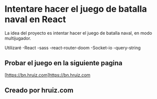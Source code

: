 # Intentare hacer el juego de batalla naval en React

La idea del proyecto es intentar hacer el juego de batalla naval, en modo multijugador.

Utilizaré 
-React
-sass
-react-router-doom
-Socket-io
-query-string

## Probar el juego en la siguiente pagina
[https://bn.hruiz.com]https://bn.hruiz.com

## Creado por hruiz.com

